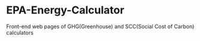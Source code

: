# EPA-Energy-Calculator
Front-end web pages of GHG(Greenhouse) and SCC(Social Cost of Carbon) calculators
